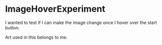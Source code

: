 # ImageHoverExperiment
I wanted to test if I can make the image change once I hover over the start button.

Art used in this belongs to me.
